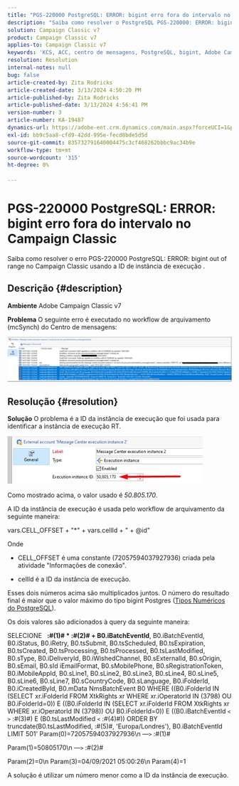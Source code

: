 ```yaml
---
title: "PGS-220000 PostgreSQL: ERROR: bigint erro fora do intervalo no Campaign Classic"
description: "Saiba como resolver o PostgreSQL PGS-220000: ERROR: bigint erro fora do intervalo no Campaign Classic"
solution: Campaign Classic v7
product: Campaign Classic v7
applies-to: Campaign Classic v7
keywords: 'KCS, ACC, centro de mensagens, PostgreSQL, bigint, Adobe Campaign Classic v7, PGS-220000, ERRO: bigint fora de alcance, solução de problemas'
resolution: Resolution
internal-notes: null
bug: false
article-created-by: Zita Rodricks
article-created-date: 3/13/2024 4:50:20 PM
article-published-by: Zita Rodricks
article-published-date: 3/13/2024 4:56:41 PM
version-number: 3
article-number: KA-19487
dynamics-url: https://adobe-ent.crm.dynamics.com/main.aspx?forceUCI=1&pagetype=entityrecord&etn=knowledgearticle&id=f1155bc4-59e1-ee11-904d-6045bd0065b6
exl-id: bb9c5aa8-cfd9-42dd-995e-fecd8bde5d5d
source-git-commit: 835732791640004475c3cf468262bbbc9ac34b9e
workflow-type: tm+mt
source-wordcount: '315'
ht-degree: 0%

---
```


# PGS-220000 PostgreSQL: ERROR: bigint erro fora do intervalo no Campaign Classic


Saiba como resolver o erro PGS-220000 PostgreSQL: ERROR: bigint out of range no Campaign Classic usando a ID de instância de execução .

## Descrição {#description}


<b>Ambiente</b>
Adobe Campaign Classic v7

<b>Problema</b>
O seguinte erro é executado no workflow de arquivamento (mcSynch) do Centro de mensagens:

![](assets/___f3155bc4-59e1-ee11-904d-6045bd0065b6___.png)




## Resolução {#resolution}


<b>Solução</b>
O problema é a ID da instância de execução que foi usada para identificar a instância de execução RT.

![](assets/b19e48ed-65d1-ec11-a7b5-00224809c556.png)

Como mostrado acima, o valor usado é *50.805.170*.

A ID da instância de execução é usada pelo workflow de arquivamento da seguinte maneira:

vars.CELL_OFFSET + &quot;\*&quot; + vars.cellId + &quot; + @id&quot;

Onde

- CELL_OFFSET é uma constante (72057594037927936) criada pela atividade &quot;Informações de conexão&quot;.

- cellId é a ID da instância de execução.

Esses dois números acima são multiplicados juntos. O número do resultado final é maior que o valor máximo do tipo bigint Postgres ([Tipos Numéricos do PostgreSQL](https://www.postgresql.org/docs/10/datatype-numeric.html)).

Os dois valores são adicionados à query da seguinte maneira:

SELECIONE   <b>:#(1)# \* :#(2)# + B0.iBatchEventId</b>, B0.iBatchEventId, B0.iStatus, B0.iRetry, B0.tsSubmit, B0.tsScheduled, B0.tsExpiration, B0.tsCreated, B0.tsProcessing, B0.tsProcessed, B0.tsLastModified, B0.sType, B0.iDeliveryId, B0.iWishedChannel, B0.sExternalId, B0.sOrigin, B0.sEmail, B0.sId iEmailFormat, B0.sMobilePhone, B0.sRegistrationToken, B0.iMobileAppId, B0.sLine1, B0.sLine2, B0.sLine3, B0.sLine4, B0.sLine5, B0.sLine6, B0.sLine7, B0.sCountryCode, B0.sLanguage, B0.iFolderId, B0.iCreatedById, B0.mData NmsBatchEvent B0 WHERE ((B0.iFolderId IN (SELECT xr.iFolderId FROM XtkRights xr WHERE xr.iOperatorId IN (3798) OU B0.iFolderId=0)) E ((B0.iFolderId IN (SELECT xr.iFolderId FROM XtkRights xr WHERE xr.iOperatorId IN (3798)) OU B0.iFolderId=0)) E ((B0.iBatchEventId `<` `>`  :#(3)#) E (B0.tsLastModified `<`  :#(4)#)) ORDER BY truncdate(B0.tsLastModified, :#(5)#, &#39;Europa/Londres&#39;), B0.iBatchEventId LIMIT 501&#39; Param(0)=72057594037927936\n —`>`  :#(1)#

Param(1)=50805170\n —`>`  :#(2)#

Param(2)=0\n Param(3)=04/09/2021 05:00:26\n Param(4)=1

A solução é utilizar um número menor como a ID da instância de execução.
